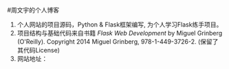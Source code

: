 #周文宇的个人博客
1. 个人网站的项目源码，Python & Flask框架编写, 为个人学习Flask练手项目。
2. 项目结构与基础代码来自书籍 *Flask Web Development* by Miguel Grinberg (O'Reilly). Copyright 2014 Miguel Grinberg, 978-1-449-3726-2.
   (保留了其代码License)
3. 网站地址：
